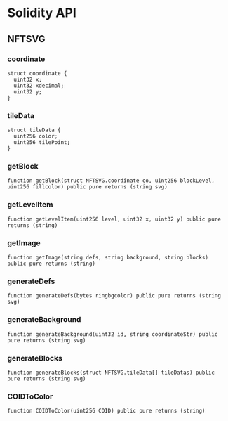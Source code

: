 # Solidity API

## NFTSVG

### coordinate

```solidity
struct coordinate {
  uint32 x;
  uint32 xdecimal;
  uint32 y;
}
```

### tileData

```solidity
struct tileData {
  uint256 color;
  uint256 tilePoint;
}
```

### getBlock

```solidity
function getBlock(struct NFTSVG.coordinate co, uint256 blockLevel, uint256 fillcolor) public pure returns (string svg)
```

### getLevelItem

```solidity
function getLevelItem(uint256 level, uint32 x, uint32 y) public pure returns (string)
```

### getImage

```solidity
function getImage(string defs, string background, string blocks) public pure returns (string)
```

### generateDefs

```solidity
function generateDefs(bytes ringbgcolor) public pure returns (string svg)
```

### generateBackground

```solidity
function generateBackground(uint32 id, string coordinateStr) public pure returns (string svg)
```

### generateBlocks

```solidity
function generateBlocks(struct NFTSVG.tileData[] tileDatas) public pure returns (string svg)
```

### COIDToColor

```solidity
function COIDToColor(uint256 COID) public pure returns (string)
```
